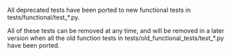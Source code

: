 All deprecated tests have been ported to new functional tests in tests/functional/test_*.py.

All of these tests can be removed at any time, and will be removed in a later version when all the old function tests in tests/old_functional_tests/test_*.py have been ported.
